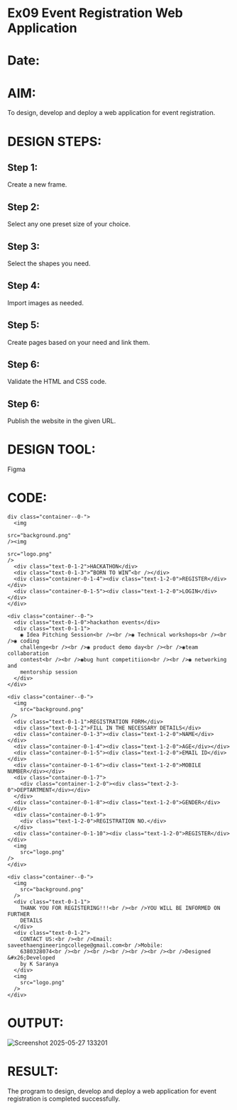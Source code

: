 # Ex09 Event Registration Web Application
# Date:
# AIM:
To design, develop and deploy a web application for event registration.

# DESIGN STEPS:
## Step 1:
Create a new frame.

## Step 2:
Select any one preset size of your choice.

## Step 3:
Select the shapes you need.

## Step 4:
Import images as needed.

## Step 5:
Create pages based on your need and link them.

## Step 6:
Validate the HTML and CSS code.

## Step 6:
Publish the website in the given URL.

# DESIGN TOOL:
Figma

# CODE:
```
div class="container--0-">
  <img

src="background.png"
/><img

src="logo.png"
/>
  <div class="text-0-1-2">HACKATHON</div>
  <div class="text-0-1-3">“BORN TO WIN”<br /></div>
  <div class="container-0-1-4"><div class="text-1-2-0">REGISTER</div></div>
  <div class="container-0-1-5"><div class="text-1-2-0">LOGIN</div></div>
</div>
```
```
<div class="container--0-">
  <div class="text-0-1-0">hackathon events</div>
  <div class="text-0-1-1">
    ◉ Idea Pitching Session<br /><br />◉ Technical workshops<br /><br />◉ coding
    challenge<br /><br />◉ product demo day<br /><br />◉team collaboration
    contest<br /><br />◉bug hunt competitiion<br /><br />◉ networking and
    mentorship session
  </div>
</div>
```
```
<div class="container--0-">
  <img
    src="background.png"
 />
  <div class="text-0-1-1">REGISTRATION FORM</div>
  <div class="text-0-1-2">FILL IN THE NECESSARY DETAILS</div>
  <div class="container-0-1-3"><div class="text-1-2-0">NAME</div></div>
  <div class="container-0-1-4"><div class="text-1-2-0">AGE</div></div>
  <div class="container-0-1-5"><div class="text-1-2-0">EMAIL ID</div></div>
  <div class="container-0-1-6"><div class="text-1-2-0">MOBILE NUMBER</div></div>
  <div class="container-0-1-7">
    <div class="container-1-2-0"><div class="text-2-3-0">DEPTARTMENT</div></div>
  </div>
  <div class="container-0-1-8"><div class="text-1-2-0">GENDER</div></div>
  <div class="container-0-1-9">
    <div class="text-1-2-0">REGISTRATION NO.</div>
  </div>
  <div class="container-0-1-10"><div class="text-1-2-0">REGISTER</div></div>
  <img
    src="logo.png"
/>
</div>
```
```
<div class="container--0-">
  <img
    src="background.png"
  />
  <div class="text-0-1-1">
    THANK YOU FOR REGISTERING!!!<br /><br />YOU WILL BE INFORMED ON FURTHER
    DETAILS
  </div>
  <div class="text-0-1-2">
    CONTACT US:<br /><br />Email: saveethaengineeringcollege@gmail.com<br />Mobile:
    6380328074<br /><br /><br /><br /><br /><br /><br />Designed &#x26;Developed
    by K Saranya
  </div>
  <img
    src="logo.png"
  />
</div>
```
# OUTPUT:
![Screenshot 2025-05-27 133201](https://github.com/user-attachments/assets/12ca2448-c6af-47fc-bb5a-288d1945b824)

# RESULT:
The program to design, develop and deploy a web application for event registration is completed successfully.
